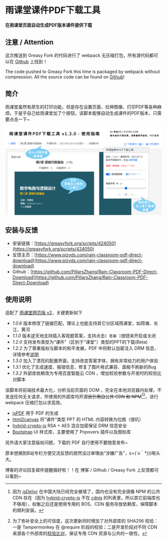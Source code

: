 # 雨课堂课件PDF下载工具
**在雨课堂页面自动生成PDF版本课件提供下载**

## 注意 / Attention
这次推送到 Greasy Fork 的代码进行了 webpack 无压缩打包，所有源代码都可以在 [Github](https://github.com/PillarsZhang/Rain-Classroom-PDF-Direct-Download) 上找到！

The code pushed to Greasy Fork this time is packaged by webpack without compression. All the source code can be found on [Github](https://github.com/PillarsZhang/Rain-Classroom-PDF-Direct-Download)!

## 简介
雨课堂虽然有原生的打印功能，但是存在设置页面、拉伸图像、打印PDF等各种麻烦。于是乎自己给雨课堂加了个按钮，该脚本能够自动生成课件的PDF版本，只需要点击一下~

![Rain-Classroom-PDF-Direct-Download-Screenshot-1](./docs/images/screenshot_pizyds_rain_v1.3.0.png)


## 安装与反馈
- 安装链接：[https://greasyfork.org/scripts/424050](https://greasyfork.org/scripts/424050)
- 反馈主页：[https://www.pizyds.com/rain-classroom-pdf-direct-download](https://www.pizyds.com/rain-classroom-pdf-direct-download)
- Github：[https://github.com/PillarsZhang/Rain-Classroom-PDF-Direct-Download](https://github.com/PillarsZhang/Rain-Classroom-PDF-Direct-Download)

## 使用说明

适配了 [雨课堂网页版 v2](https://www.yuketang.cn/v2/web)，关键更新如下

- *1.0.6* 版本修改了链接匹配，理论上也能支持其它分区域雨课堂，如荷塘、长江、黄河
- *1.1.0* 版本逆天地支持插入客观题答案，支持点击`[ 答案 ]`按钮来开启或关闭
- *1.2.0* 支持发布类型为“课件”（区别于“课堂”）类型的PPT的下载(Beta)
- *1.2.2* 为了尊重版权与脚本的和平发展，PDF 中将默认加密注入 DRM 信息，详情参考[说明](https://www.pizyds.com/rain-classroom-pdf-direct-download-pizyds-rain-drm/)
- *1.3.0* 加入了漂亮的配置界面，支持改变答案字体，拥有非常给力的用户体验
- *1.3.1* 优化了生成速度、报错信息，修复了图片格式兼容、面板不刷新的Bug
- *1.3.2* 外部库依赖改为专用百度智能云 CDN ，增加校验参数与开发时的校验比对脚本

该脚本将前端技术最大化，分析当前页面的 DOM ，完全在本地浏览器内处理，不发送任何无关请求，所使用的外部库均开源~~且引用自公共 CDN 和 NPM~~[^1][^2]，进行 webpack 压缩打包以求高效。

[^1]: 因为 [jsDelivr](https://cdn.jsdelivr.net/) 在中国大陆已经完全被墙了，国内也没有完全镜像 NPM 的公共 CDN 存在（因为 [hybrid-crypto-js](https://github.com/juhoen/hybrid-crypto-js) 不在 [cdnjs](https://cdnjs.com/) 的列表里，所以其它前端库也不够用），权衡之后还是使用专用的 BOS、CDN 服务存放依赖库，保障脚本的顺利安装。

[^2]: 为了弥补安全上的可信度，这次更新同时增加了对外部库的 SHA256 校验：一是 Tampermonkey 在 @require 阶段的校验；二是开发阶段对不同 CDN 来源各个外部库的[校验比对](./build/tampermonkey/requires_hash.json)，保证专用 CDN 资源与公共的一致性。

- [jsPDF](https://github.com/MrRio/jsPDF) 用于 PDF 的生成
- [html2canvas](https://github.com/niklasvh/html2canvas) 将“课件”类型 PPT 的 HTML 内容转换为位图（很坑）
- [hybrid-crypto-js](https://github.com/juhoen/hybrid-crypto-js) RSA + AES 混合加密保证 DRM 信息安全
- [Bootstrap](https://getbootstrap.com) UI 样式库，主要使用了 Popovers 插件以及图标库

另外请大家注意版权问题，下载的 PDF 自行使用不要随意发布~

原本想搁到B站专栏方便交流反馈的居然没过审理由“涉嫌广告”，ε=(´ο｀*)))唉头大。

博客的评论回复邮件提醒搞好啦！！在 博客 / Github / Greasy Fork 上反馈都可以看到~
